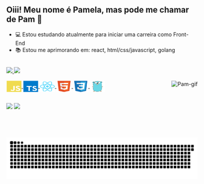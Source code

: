 ## Oiii! Meu nome é Pamela, mas pode me chamar de Pam 🎇

- 💻 Estou estudando atualmente para iniciar uma carreira como Front-End <br>
- 📚 Estou me aprimorando em: react, html/css/javascript, golang <br>


<br>
 <div>
  <a href="https://github.com/ppmda">
  <img height="180em" src="https://github-readme-stats.vercel.app/api?username=ppmda&show_icons=true&theme=bear&include_all_commits=true&count_private=true"/>
  <img height="180em" src="https://github-readme-stats.vercel.app/api/top-langs/?username=ppmda&layout=compact&langs_count=7&theme=bear"/>
</div>
<div style="display: inline_block"><br>
  <img align="center" alt="Pam-Js" height="30" width="40" src="https://raw.githubusercontent.com/devicons/devicon/master/icons/javascript/javascript-plain.svg">
  <img align="center" alt="Pam-Ts" height="30" width="40" src="https://raw.githubusercontent.com/devicons/devicon/master/icons/typescript/typescript-plain.svg">
  <img align="center" alt="Pam-React" height="30" width="40" src="https://raw.githubusercontent.com/devicons/devicon/master/icons/react/react-original.svg">
  <img align="center" alt="Pam-HTML" height="30" width="40" src="https://raw.githubusercontent.com/devicons/devicon/master/icons/html5/html5-original.svg">
  <img align="center" alt="Pam-CSS" height="30" width="40" src="https://raw.githubusercontent.com/devicons/devicon/master/icons/css3/css3-original.svg">
  <img align="center" alt="Pam-Go" height="30" width="40" src="https://raw.githubusercontent.com/devicons/devicon/master/icons/go/go-original.svg">
  <img align="right" height="150" widht="150" alt="Pam-gif" src="https://media.giphy.com/media/JlrxeSX6ulr4oRaMQR/giphy.gif">
</div>
  
  ##

 <div>
<a href="https://www.linkedin.com/in/pamela-silva-coelho-9233b6129/"><img src="https://img.shields.io/badge/-pamelacoelho-blue?style=flat&logo=Linkedin&logoColor=white" /></a>
<a href="mailto:pmlclh@gmail.com"><img src="https://img.shields.io/badge/-pmlclh@gmail.com-c14438?style=flat&logo=Gmail&logoColor=white" /></a>

![Snake animation](https://github.com/ppmda/ppmda/blob/output/github-contribution-grid-snake.svg)
 </div>
